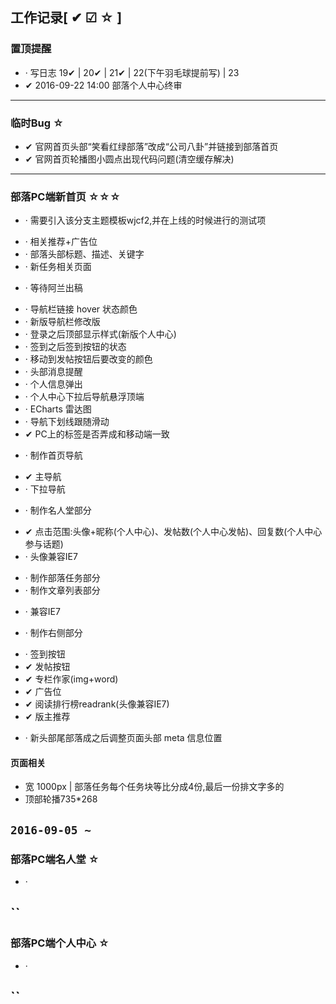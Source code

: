 ## 工作记录[ ✔ ☑ ☆ ]

### 置顶提醒

* · 写日志 19✔ | 20✔ | 21✔ | 22(下午羽毛球提前写) | 23
* ✔ 2016-09-22 14:00 部落个人中心终审

---

### 临时Bug ☆

* ✔ 官网首页头部“笑看红绿部落”改成“公司八卦”并链接到部落首页
* ✔ 官网首页轮播图小圆点出现代码问题(清空缓存解决)

---

### 部落PC端新首页 ☆☆☆

+ · 需要引入该分支主题模板wjcf2,并在上线的时候进行的测试项
 - · 相关推荐+广告位
 - · 部落头部标题、描述、关键字
 - · 新任务相关页面
+ · 等待阿兰出稿
 - · 导航栏链接 hover 状态颜色
 - · 新版导航栏修改版
 - · 登录之后顶部显示样式(新版个人中心)
 - · 签到之后签到按钮的状态
 - · 移动到发帖按钮后要改变的颜色
 - · 头部消息提醒
 - · 个人信息弹出
 - · 个人中心下拉后导航悬浮顶端
 - · ECharts 雷达图
 - · 导航下划线跟随滑动
 - ✔ PC上的标签是否弄成和移动端一致
+ · 制作首页导航
 - ✔ 主导航
 - · 下拉导航
+ · 制作名人堂部分
 - ✔ 点击范围:头像+昵称(个人中心)、发帖数(个人中心发帖)、回复数(个人中心参与话题)
 - · 头像兼容IE7
+ · 制作部落任务部分
+ · 制作文章列表部分
 - · 兼容IE7
+ · 制作右侧部分
 - · 签到按钮
 - ✔ 发帖按钮
 - ✔ 专栏作家(img+word)
 - ✔ 广告位
 - ✔ 阅读排行榜readrank(头像兼容IE7)
 - ✔ 版主推荐
+ · 新头部尾部落成之后调整页面头部 meta 信息位置

#### 页面相关
* 宽 1000px | 部落任务每个任务块等比分成4份,最后一份排文字多的
* 顶部轮播735*268

`2016-09-05 ~`
---

### 部落PC端名人堂 ☆

* ·

``
---

### 部落PC端个人中心 ☆

* ·

``
---

